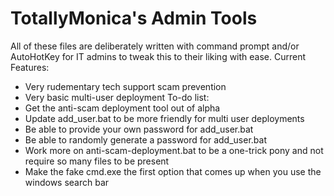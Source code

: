 # TotallyMonica's Admin Tools
All of these files are deliberately written with command prompt and/or AutoHotKey for IT admins to tweak this to their liking with ease. 
Current Features:
 - Very rudementary tech support scam prevention
 - Very basic multi-user deployment
To-do list:
 - Get the anti-scam deployment tool out of alpha
 - Update add_user.bat to be more friendly for multi user deployments
 - Be able to provide your own password for add_user.bat
 - Be able to randomly generate a password for add_user.bat
 - Work more on anti-scam-deployment.bat to be a one-trick pony and not require so many files to be present
 - Make the fake cmd.exe the first option that comes up when you use the windows search bar
